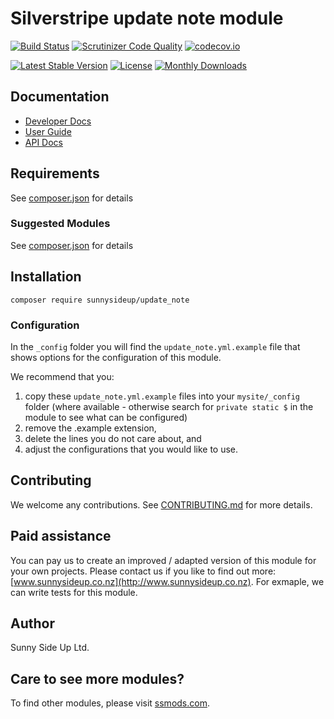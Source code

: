 # Silverstripe update note module
[![Build Status](https://travis-ci.org/sunnysideup/silverstripe-update_note.svg?branch=master)](https://travis-ci.org/sunnysideup/silverstripe-update_note)
[![Scrutinizer Code Quality](https://scrutinizer-ci.com/g/sunnysideup/silverstripe-update_note/badges/quality-score.png?b=master)](https://scrutinizer-ci.com/g/sunnysideup/silverstripe-update_note/?branch=master)
[![codecov.io](https://codecov.io/github/sunnysideup/silverstripe-update_note/coverage.svg?branch=master)](https://codecov.io/github/sunnysideup/silverstripe-update_note?branch=master)

[![Latest Stable Version](https://poser.pugx.org/sunnysideup/update_note/version)](https://packagist.org/packages/sunnysideup/update_note)
[![License](https://poser.pugx.org/sunnysideup/update_note/license)](https://packagist.org/packages/sunnysideup/update_note)
[![Monthly Downloads](https://poser.pugx.org/sunnysideup/update_note/d/monthly)](https://packagist.org/packages/sunnysideup/update_note)


## Documentation



 * [Developer Docs](docs/en/INDEX.md)
 * [User Guide](docs/en/userguide.md)
 * [API Docs](http://docs.ssmods.com/sunnysideup/update_note/classes.xhtml)


## Requirements



See [composer.json](composer.json) for details


### Suggested Modules



See [composer.json](composer.json) for details


## Installation


```
composer require sunnysideup/update_note
```

### Configuration



In the `_config` folder you will find the `update_note.yml.example`
file that shows options for the configuration of this module.

We recommend that you:

  1. copy these `update_note.yml.example` files into your
`mysite/_config` folder (where available - otherwise search for `private static $` in the module to see what can be configured)
  2. remove the .example extension,
  3. delete the lines you do not care about, and
  4. adjust the configurations that you would like to use.


## Contributing



We welcome any contributions. See [CONTRIBUTING.md](CONTRIBUTING.md) for more details.

## Paid assistance



You can pay us to create an improved / adapted version of this module for your own projects.  Please contact us if you like to find out more: [www.sunnysideup.co.nz](http://www.sunnysideup.co.nz).  For exmaple, we can write tests for this module.  

## Author



Sunny Side Up Ltd.


## Care to see more modules?

To find other modules, please visit [ssmods.com](http://ssmods.com/).
